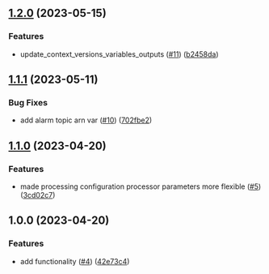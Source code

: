 ## [1.2.0](https://github.com/justtrackio/terraform-aws-firehose-forwarder/compare/v1.1.1...v1.2.0) (2023-05-15)


### Features

* update_context_versions_variables_outputs ([#11](https://github.com/justtrackio/terraform-aws-firehose-forwarder/issues/11)) ([b2458da](https://github.com/justtrackio/terraform-aws-firehose-forwarder/commit/b2458da68081725b6b15d9d34caa0dcce8d9b8bb))

## [1.1.1](https://github.com/justtrackio/terraform-aws-firehose-forwarder/compare/v1.1.0...v1.1.1) (2023-05-11)


### Bug Fixes

* add alarm topic arn var ([#10](https://github.com/justtrackio/terraform-aws-firehose-forwarder/issues/10)) ([702fbe2](https://github.com/justtrackio/terraform-aws-firehose-forwarder/commit/702fbe24f12b2c4192b6d59d86fad36daa3f9d73))

## [1.1.0](https://github.com/justtrackio/terraform-aws-firehose-forwarder/compare/v1.0.0...v1.1.0) (2023-04-20)


### Features

* made processing configuration processor parameters more flexible ([#5](https://github.com/justtrackio/terraform-aws-firehose-forwarder/issues/5)) ([3cd02c7](https://github.com/justtrackio/terraform-aws-firehose-forwarder/commit/3cd02c7ceacd5b35746588a2d02d455217375bf0))

## 1.0.0 (2023-04-20)


### Features

* add functionality ([#4](https://github.com/justtrackio/terraform-aws-firehose-forwarder/issues/4)) ([42e73c4](https://github.com/justtrackio/terraform-aws-firehose-forwarder/commit/42e73c4494cfbce7c451739adf086273f2ab3e18))
